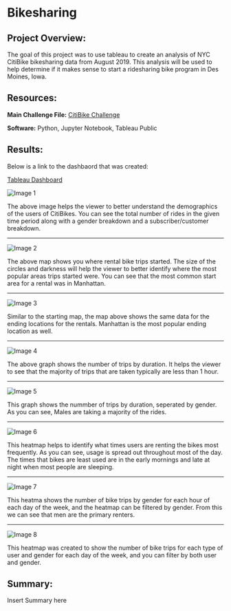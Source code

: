 # Bikesharing

## Project Overview:

The goal of this project was to use tableau to create an analysis of NYC CitiBike bikesharing data from August 2019. This analysis will be used to help determine if it makes sense to start a ridesharing bike program in Des Moines, Iowa.

## Resources:

**Main Challenge File:** [CitiBike Challenge](https://github.com/matthubb17/bikesharing/blob/main/NYC_CitiBike_Challenge.ipynb)

**Software:** Python, Jupyter Notebook, Tableau Public

## Results:

Below is a link to the dashbaord that was created:

[Tableau Dashboard](https://public.tableau.com/shared/7JF8XTRHM?:display_count=n&:origin=viz_share_link)

![Image 1](https://github.com/matthubb17/bikesharing/blob/main/Images/Customer%20Demographics.png)

The above image helps the viewer to better understand the demographics of the users of CitiBikes. You can see the total number of rides in the given time period along with a gender breakdown and a subscriber/customer breakdown.
***

![Image 2](https://github.com/matthubb17/bikesharing/blob/main/Images/Starting%20Locations%20of%20Rides.png)

The above map shows you where rental bike trips started. The size of the circles and darkness will help the viewer to better identify where the most popular areas trips started were. You can see that the most common start area for a rental was in Manhattan.
***

![Image 3](https://github.com/matthubb17/bikesharing/blob/main/Images/Ending%20Locations%20of%20Rides.png)

Similar to the starting map, the map above shows the same data for the ending locations for the rentals. Manhattan is the most popular ending location as well.
***

![Image 4](https://github.com/matthubb17/bikesharing/blob/main/Images/Checkout%20Times%20for%20Users.png)

The above graph shows the number of trips by duration. It helps the viewer to see that the majority of trips that are taken typically are less than 1 hour.
***

![Image 5](https://github.com/matthubb17/bikesharing/blob/main/Images/Checkout%20Times%20by%20Gender.png)

This graph shows the nummber of trips by duration, seperated by gender. As you can see, Males are taking a majority of the rides.
***

![Image 6](https://github.com/matthubb17/bikesharing/blob/main/Images/Trips%20by%20Weekday%20per%20Hour.png)

This heatmap helps to identify what times users are renting the bikes most frequently. As you can see, usage is spread out throughout most of the day. The times that bikes are least used are in the early mornings and late at night when most people are sleeping.
***

![Image 7](https://github.com/matthubb17/bikesharing/blob/main/Images/Trips%20by%20Gender%20(Weekday%20per%20Hour).png)

This heatma shows the number of bike trips by gender for each hour of each day of the week, and the heatmap can be filtered by gender. From this we can see that men are the primary renters.
***

![Image 8](https://github.com/matthubb17/bikesharing/blob/main/Images/User%20Trips%20by%20Gender%20by%20Weekday.png)

This heatmap was created to show the number of bike trips for each type of user and gender for each day of the week, and you can filter by both user and gender.


## Summary:

Insert Summary here
